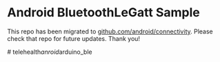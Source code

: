 
Android BluetoothLeGatt Sample
==============================

This repo has been migrated to [github.com/android/connectivity][1]. Please check that repo for future updates. Thank you!

[1]: https://github.com/android/connectivity

#   t e l e h e a l t h _ a n r o i d _ a r d u i n o _ b l e  
 